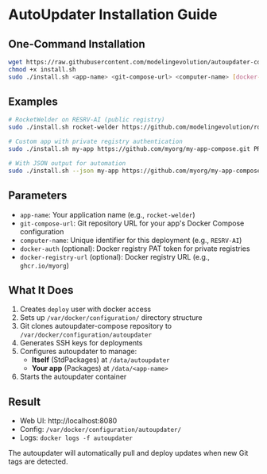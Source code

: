 # AutoUpdater Installation Guide

## One-Command Installation

```bash
wget https://raw.githubusercontent.com/modelingevolution/autoupdater-compose/master/install.sh
chmod +x install.sh
sudo ./install.sh <app-name> <git-compose-url> <computer-name> [docker-auth] [docker-registry-url]
```

## Examples

```bash
# RocketWelder on RESRV-AI (public registry)
sudo ./install.sh rocket-welder https://github.com/modelingevolution/rocketwelder-compose.git RESRV-AI

# Custom app with private registry authentication
sudo ./install.sh my-app https://github.com/myorg/my-app-compose.git PROD-001 ghp_token123 ghcr.io/myorg

# With JSON output for automation
sudo ./install.sh --json my-app https://github.com/myorg/my-app-compose.git PROD-001
```

## Parameters

- `app-name`: Your application name (e.g., `rocket-welder`)
- `git-compose-url`: Git repository URL for your app's Docker Compose configuration
- `computer-name`: Unique identifier for this deployment (e.g., `RESRV-AI`)
- `docker-auth` (optional): Docker registry PAT token for private registries
- `docker-registry-url` (optional): Docker registry URL (e.g., `ghcr.io/myorg`)

## What It Does

1. Creates `deploy` user with docker access
2. Sets up `/var/docker/configuration/` directory structure
3. Git clones autoupdater-compose repository to `/var/docker/configuration/autoupdater`
4. Generates SSH keys for deployments
5. Configures autoupdater to manage:
   - **Itself** (StdPackages) at `/data/autoupdater`
   - **Your app** (Packages) at `/data/<app-name>`
6. Starts the autoupdater container

## Result

- Web UI: http://localhost:8080
- Config: `/var/docker/configuration/autoupdater/`
- Logs: `docker logs -f autoupdater`

The autoupdater will automatically pull and deploy updates when new Git tags are detected.